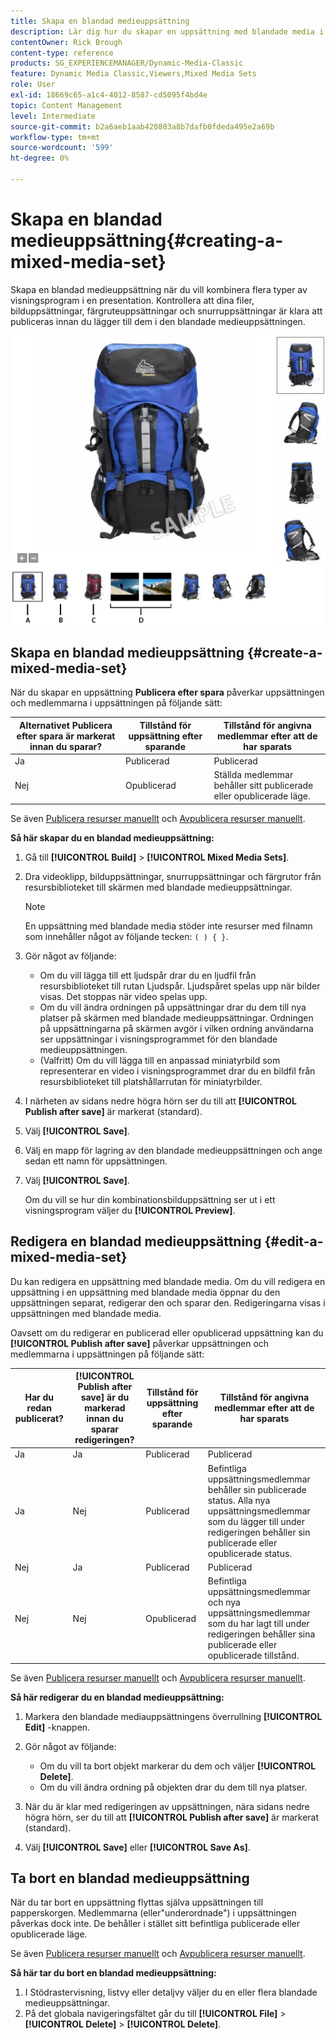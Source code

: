 ```yaml
---
title: Skapa en blandad medieuppsättning
description: Lär dig hur du skapar en uppsättning med blandade media i Adobe Dynamic Media Classic.
contentOwner: Rick Brough
content-type: reference
products: SG_EXPERIENCEMANAGER/Dynamic-Media-Classic
feature: Dynamic Media Classic,Viewers,Mixed Media Sets
role: User
exl-id: 18669c65-a1c4-4012-8587-cd5095f4bd4e
topic: Content Management
level: Intermediate
source-git-commit: b2a6aeb1aab420803a8b7dafb0fdeda495e2a69b
workflow-type: tm+mt
source-wordcount: '599'
ht-degree: 0%

---
```


# Skapa en blandad medieuppsättning{#creating-a-mixed-media-set}

Skapa en blandad medieuppsättning när du vill kombinera flera typer av visningsprogram i en presentation. Kontrollera att dina filer, bilduppsättningar, färgruteuppsättningar och snurruppsättningar är klara att publiceras innan du lägger till dem i den blandade medieuppsättningen.

![Blandad medieuppsättning](/help/using/assets/mm_mixed_media_set.png)

## Skapa en blandad medieuppsättning {#create-a-mixed-media-set}

När du skapar en uppsättning **Publicera efter spara** påverkar uppsättningen och medlemmarna i uppsättningen på följande sätt:

| Alternativet Publicera efter spara är markerat innan du sparar? | Tillstånd för uppsättning efter sparande | Tillstånd för angivna medlemmar efter att de har sparats |
| --- | --- | --- |
| Ja | Publicerad | Publicerad |
| Nej | Opublicerad | Ställda medlemmar behåller sitt publicerade eller opublicerade läge. |

Se även [Publicera resurser manuellt](publishing-files.md#manually_publishing_assets) och [Avpublicera resurser manuellt](publishing-files.md#manually_unpublishing_assets).

**Så här skapar du en blandad medieuppsättning:**

1. Gå till **[!UICONTROL Build]** > **[!UICONTROL Mixed Media Sets]**.
1. Dra videoklipp, bilduppsättningar, snurruppsättningar och färgrutor från resursbiblioteket till skärmen med blandade medieuppsättningar.

   >[!NOTE]
   >
   >En uppsättning med blandade media stöder inte resurser med filnamn som innehåller något av följande tecken: `( ) { }`.

1. Gör något av följande:

   * Om du vill lägga till ett ljudspår drar du en ljudfil från resursbiblioteket till rutan Ljudspår. Ljudspåret spelas upp när bilder visas. Det stoppas när video spelas upp.
   * Om du vill ändra ordningen på uppsättningar drar du dem till nya platser på skärmen med blandade medieuppsättningar. Ordningen på uppsättningarna på skärmen avgör i vilken ordning användarna ser uppsättningar i visningsprogrammet för den blandade medieuppsättningen.
   * (Valfritt) Om du vill lägga till en anpassad miniatyrbild som representerar en video i visningsprogrammet drar du en bildfil från resursbiblioteket till platshållarrutan för miniatyrbilder.

1. I närheten av sidans nedre högra hörn ser du till att **[!UICONTROL Publish after save]** är markerat (standard).
1. Välj **[!UICONTROL Save]**.
1. Välj en mapp för lagring av den blandade medieuppsättningen och ange sedan ett namn för uppsättningen.
1. Välj **[!UICONTROL Save]**.

   Om du vill se hur din kombinationsbilduppsättning ser ut i ett visningsprogram väljer du **[!UICONTROL Preview]**.

## Redigera en blandad medieuppsättning {#edit-a-mixed-media-set}

Du kan redigera en uppsättning med blandade media. Om du vill redigera en uppsättning i en uppsättning med blandade media öppnar du den uppsättningen separat, redigerar den och sparar den. Redigeringarna visas i uppsättningen med blandade media.

Oavsett om du redigerar en publicerad eller opublicerad uppsättning kan du **[!UICONTROL Publish after save]** påverkar uppsättningen och medlemmarna i uppsättningen på följande sätt:

| Har du redan publicerat? | **[!UICONTROL Publish after save]** är du markerad innan du sparar redigeringen? | Tillstånd för uppsättning efter sparande | Tillstånd för angivna medlemmar efter att de har sparats |
| --- |--- |--- |--- |
| Ja | Ja | Publicerad | Publicerad |
| Ja | Nej | Publicerad | Befintliga uppsättningsmedlemmar behåller sin publicerade status. Alla nya uppsättningsmedlemmar som du lägger till under redigeringen behåller sin publicerade eller opublicerade status. |
| Nej | Ja | Publicerad | Publicerad |
| Nej | Nej | Opublicerad | Befintliga uppsättningsmedlemmar och nya uppsättningsmedlemmar som du har lagt till under redigeringen behåller sina publicerade eller opublicerade tillstånd. |

Se även [Publicera resurser manuellt](publishing-files.md#manually_publishing_assets) och [Avpublicera resurser manuellt](publishing-files.md#manually_unpublishing_assets).

**Så här redigerar du en blandad medieuppsättning:**

1. Markera den blandade mediauppsättningens överrullning **[!UICONTROL Edit]** -knappen.
1. Gör något av följande:

   * Om du vill ta bort objekt markerar du dem och väljer **[!UICONTROL Delete]**.
   * Om du vill ändra ordning på objekten drar du dem till nya platser.

1. När du är klar med redigeringen av uppsättningen, nära sidans nedre högra hörn, ser du till att **[!UICONTROL Publish after save]** är markerat (standard).
1. Välj **[!UICONTROL Save]** eller **[!UICONTROL Save As]**.

## Ta bort en blandad medieuppsättning

När du tar bort en uppsättning flyttas själva uppsättningen till papperskorgen. Medlemmarna (eller&quot;underordnade&quot;) i uppsättningen påverkas dock inte. De behåller i stället sitt befintliga publicerade eller opublicerade läge.

Se även [Publicera resurser manuellt](publishing-files.md#manually_publishing_assets) och [Avpublicera resurser manuellt](publishing-files.md#manually_unpublishing_assets).

**Så här tar du bort en blandad medieuppsättning:**

1. I Stödrastervisning, listvy eller detaljvy väljer du en eller flera blandade medieuppsättningar.
1. På det globala navigeringsfältet går du till **[!UICONTROL File]** > **[!UICONTROL Delete]** > **[!UICONTROL Delete]**.
